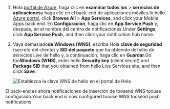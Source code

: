 
1. <span data-ttu-id="d0dd9-101">Hola [portal de Azure](https://portal.azure.com/), haga clic en **examinar todos los** > **servicios de aplicaciones**y haga clic en el back-end de aplicaciones móviles.</span><span class="sxs-lookup"><span data-stu-id="d0dd9-101">In hello [Azure portal](https://portal.azure.com/), click **Browse All** > **App Services**, and click your Mobile Apps back end.</span></span> <span data-ttu-id="d0dd9-102">En **Configuración**, haga clic en **App Service Push** y, después, en el nombre del centro de notificaciones.</span><span class="sxs-lookup"><span data-stu-id="d0dd9-102">Under **Settings**, click **App Service Push**, and then click your notification hub name.</span></span>
2. <span data-ttu-id="d0dd9-103">Vaya demasiado**de Windows (WNS)**, escriba Hola **clave de seguridad** (secreto del cliente) y **SID del paquete** que ha obtenido del sitio de servicios Live de hello y, a continuación, haga clic en  **Guardar**.</span><span class="sxs-lookup"><span data-stu-id="d0dd9-103">Go too**Windows (WNS)**, enter hello **Security key** (client secret) and **Package SID** that you obtained from hello Live Services site, and then click **Save**.</span></span>

    ![Establezca la clave WNS de hello en el portal de Hola](./media/app-service-mobile-configure-wns/mobile-push-wns-credentials.png)

<span data-ttu-id="d0dd9-105">El back-end es ahora notificaciones de inserción de toosend WNS toouse configurado.</span><span class="sxs-lookup"><span data-stu-id="d0dd9-105">Your back end is now configured toouse WNS toosend push notifications.</span></span>

